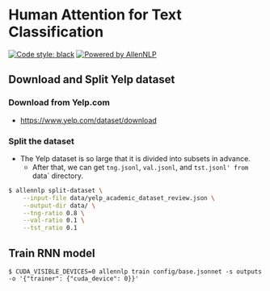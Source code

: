 # Human Attention for Text Classification

<a href="https://github.com/psf/black"><img alt="Code style: black" src="https://img.shields.io/badge/code%20style-black-000000.svg"></a>
<a href="https://github.com/allenai/allennlp"><img alt="Powered by AllenNLP" src="https://img.shields.io/badge/Powered%20by-AllenNLP-blue.svg"></a>

## Download and Split Yelp dataset
### Download from Yelp.com
- https://www.yelp.com/dataset/download

### Split the dataset
- The Yelp dataset is so large that it is divided into subsets in advance.
  - After that, we can get `tng.jsonl`, `val.jsonl`, and `tst.jsonl' from `data` directory.

```sh
$ allennlp split-dataset \
    --input-file data/yelp_academic_dataset_review.json \
    --output-dir data/ \
    --tng-ratio 0.8 \
    --val-ratio 0.1 \
    --tst_ratio 0.1
```

## Train RNN model

```shell
$ CUDA_VISIBLE_DEVICES=0 allennlp train config/base.jsonnet -s outputs -o '{"trainer": {"cuda_device": 0}}'
```
